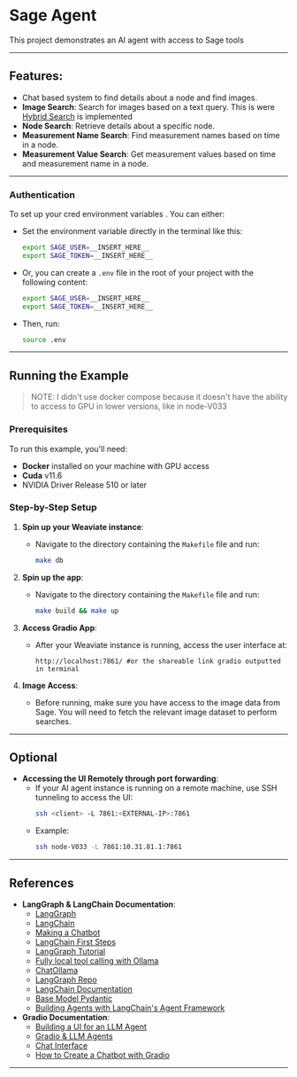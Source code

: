 # Sage Agent

This project demonstrates an AI agent with access to Sage tools

---
## Features:
- Chat based system to find details about a node and find images.
- **Image Search**: Search for images based on a text query. This is were [Hybrid Search](../HybridSearch_example/) is implemented
- **Node Search**: Retrieve details about a specific node.
- **Measurement Name Search**: Find measurement names based on time in a node.
- **Measurement Value Search**: Get measurement values based on time and measurement name in a node.
---

### Authentication
To set up your cred environment variables . You can either:
- Set the environment variable directly in the terminal like this:
  ```bash
  export SAGE_USER=__INSERT_HERE__
  export SAGE_TOKEN=__INSERT_HERE__
  ```
- Or, you can create a `.env` file in the root of your project with the following content:
  ```sh
  export SAGE_USER=__INSERT_HERE__
  export SAGE_TOKEN=__INSERT_HERE__
  ```
- Then, run:
  ```bash
  source .env
  ```

---

## Running the Example
>NOTE: I didn't use docker compose because it doesn't have the ability to access to GPU in lower versions, like in node-V033

### Prerequisites
To run this example, you'll need:
- **Docker** installed on your machine with GPU access
- **Cuda** v11.6
- NVIDIA Driver Release 510 or later

### Step-by-Step Setup

1. **Spin up your Weaviate instance**:
   - Navigate to the directory containing the `Makefile` file and run:
     ```bash
     make db
     ```

2. **Spin up the app**:
   - Navigate to the directory containing the `Makefile` file and run:
     ```bash
     make build && make up
     ```

3. **Access Gradio App**:
   - After your Weaviate instance is running, access the user interface at:
     ```
     http://localhost:7861/ #or the shareable link gradio outputted in terminal
     ```

4. **Image Access**:
   - Before running, make sure you have access to the image data from Sage. You will need to fetch the relevant image dataset to perform searches.

---

## Optional

- **Accessing the UI Remotely through port forwarding**:
   - If your AI agent instance is running on a remote machine, use SSH tunneling to access the UI:
     ```bash
     ssh <client> -L 7861:<EXTERNAL-IP>:7861
     ```
   - Example:
     ```bash
     ssh node-V033 -L 7861:10.31.81.1:7861
     ```

---

## References

- **LangGraph & LangChain Documentation**:  
   - [LangGraph](https://www.langchain.com/langgraph)
   - [LangChain](https://www.langchain.com/)
   - [Making a Chatbot](https://www.youtube.com/watch?v=f9HXp75DVNY)
   - [LangChain First Steps](https://github.com/casedone/langchain-first-step/blob/main/llm-as-coach.py)
   - [LangGraph Tutorial](https://www.youtube.com/watch?v=pDuNkb6VWaM)
   - [Fully local tool calling with Ollama](https://www.youtube.com/watch?v=Nfk99Fz8H9k)
   - [ChatOllama](https://python.langchain.com/docs/integrations/chat/ollama/)
   - [LangGraph Repo](https://github.com/langchain-ai/langgraph)
   - [LangChain Documentation](https://python.langchain.com/docs/introduction/)
   - [Base Model Pydantic](https://docs.pydantic.dev/latest/api/base_model/)
   - [Building Agents with LangChain's Agent Framework](https://www.getzep.com/ai-agents/langgraph-tutorial)
- **Gradio Documentation**:
    - [Building a UI for an LLM Agent](https://www.gradio.app/guides/agents-and-tool-usage)
    - [Gradio & LLM Agents](https://www.gradio.app/guides/gradio-and-llm-agents)
    - [Chat Interface](https://www.gradio.app/docs/gradio/chatinterface)
    - [How to Create a Chatbot with Gradio](https://www.gradio.app/guides/creating-a-chatbot-fast)
---

